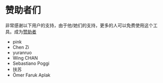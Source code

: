 # 赞助者们

非常感谢以下用户的支持，由于他/她们的支持，更多的人可以免费使用这个工具。成为[赞助者](https://immersive-translate.owenyoung.com/donate)

- pink
- Chen Zi
- yuranruo
- Wing CHAN
- Sebastiano Poggi
- 扶苏
- Ömer Faruk Aplak
